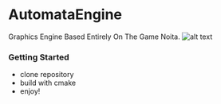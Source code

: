 # AutomataEngine
Graphics Engine Based Entirely On The Game Noita.
![alt text](https://github.com/tic-tacs/AutomataEngine/gifs/AutomataDemo.gif)  

### Getting Started

- clone repository 
- build with cmake 
- enjoy!